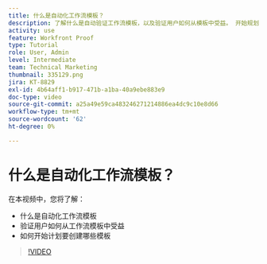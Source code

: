 ```yaml
---
title: 什么是自动化工作流模板？
description: 了解什么是自动验证工作流模板，以及验证用户如何从模板中受益。 开始规划要创建的模板。
activity: use
feature: Workfront Proof
type: Tutorial
role: User, Admin
level: Intermediate
team: Technical Marketing
thumbnail: 335129.png
jira: KT-8829
exl-id: 4b64aff1-b917-471b-a1ba-40a9ebe883e9
doc-type: video
source-git-commit: a25a49e59ca483246271214886ea4dc9c10e8d66
workflow-type: tm+mt
source-wordcount: '62'
ht-degree: 0%

---
```


# 什么是自动化工作流模板？

在本视频中，您将了解：

* 什么是自动化工作流模板
* 验证用户如何从工作流模板中受益
* 如何开始计划要创建哪些模板

>[!VIDEO](https://video.tv.adobe.com/v/335129/?quality=12&learn=on)

<!---
Learn More Icon
Automated workflow overview
Create and manage Automated Workflow templates
Configure a proof
--->
